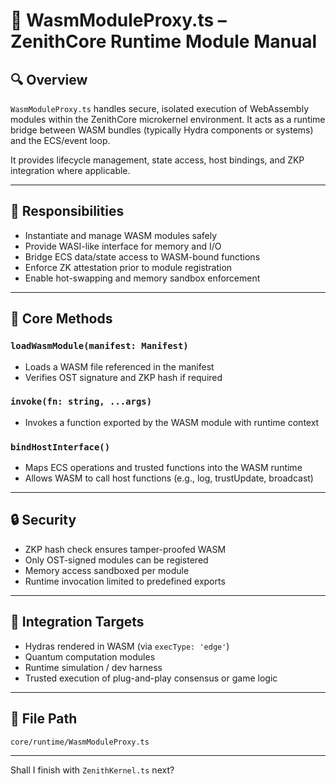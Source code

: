 
# 🧬 WasmModuleProxy.ts – ZenithCore Runtime Module Manual

## 🔍 Overview

`WasmModuleProxy.ts` handles secure, isolated execution of WebAssembly modules within the ZenithCore microkernel environment. It acts as a runtime bridge between WASM bundles (typically Hydra components or systems) and the ECS/event loop.

It provides lifecycle management, state access, host bindings, and ZKP integration where applicable.

---

## 🎯 Responsibilities

- Instantiate and manage WASM modules safely
- Provide WASI-like interface for memory and I/O
- Bridge ECS data/state access to WASM-bound functions
- Enforce ZK attestation prior to module registration
- Enable hot-swapping and memory sandbox enforcement

---

## 🧠 Core Methods

### `loadWasmModule(manifest: Manifest)`
- Loads a WASM file referenced in the manifest
- Verifies OST signature and ZKP hash if required

### `invoke(fn: string, ...args)`
- Invokes a function exported by the WASM module with runtime context

### `bindHostInterface()`
- Maps ECS operations and trusted functions into the WASM runtime
- Allows WASM to call host functions (e.g., log, trustUpdate, broadcast)

---

## 🔒 Security

- ZKP hash check ensures tamper-proofed WASM
- Only OST-signed modules can be registered
- Memory access sandboxed per module
- Runtime invocation limited to predefined exports

---

## 🔗 Integration Targets

- Hydras rendered in WASM (via `execType: 'edge'`)
- Quantum computation modules
- Runtime simulation / dev harness
- Trusted execution of plug-and-play consensus or game logic

---

## 📁 File Path

```
core/runtime/WasmModuleProxy.ts
```

---

Shall I finish with `ZenithKernel.ts` next?
